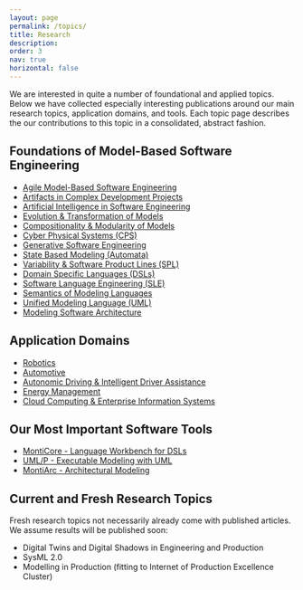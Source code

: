 ```yaml
---
layout: page
permalink: /topics/
title: Research
description: 
order: 3
nav: true
horizontal: false
---
```

We are interested in quite a number of foundational and applied topics. Below we have collected especially interesting publications around our main research topics, application domains, and tools. Each topic page describes the our contributions to this topic in a consolidated, abstract fashion.

## Foundations of Model-Based Software Engineering
- [Agile Model-Based Software Engineering](/topics/Agile-MBSE)
- [Artifacts in Complex Development Projects](/topics/Artifacts)
- [Artificial Intelligence in Software Engineering](/topics/Artificial-Intelligence-in-Software-Engineering)
- [Evolution & Transformation of Models](/topics/Evolution)
- [Compositionality & Modularity of Models](/topics/Compositionality)
- [Cyber Physical Systems (CPS)](/topics/Cyber-Physical-Systems)
- [Generative Software Engineering](/topics/Generative-SE)
- [State Based Modeling (Automata)](/topics/State-Based-Modeling)
- [Variability & Software Product Lines (SPL)](/topics/Variability)
- [Domain Specific Languages (DSLs)](/topics/Domain-Specific-Languages)
- [Software Language Engineering (SLE)](/topics/Language-Engineering)
- [Semantics of Modeling Languages](/topics/Semantics)
- [Unified Modeling Language (UML)](/topics/Unified-Modeling-Language)
- [Modeling Software Architecture](/topics/Software-Architecture)

## Application Domains
- [Robotics](/topics/Robotics)
- [Automotive](/topics/Automotive)
- [Autonomic Driving & Intelligent Driver Assistance](/topics/Autonomic-Driving)
- [Energy Management](/topics/Energy-Management)
- [Cloud Computing & Enterprise Information Systems](/topics/Cloud)

## Our Most Important Software Tools
- [MontiCore - Language Workbench for DSLs](/topics/MontiCore)
- [UML/P - Executable Modeling with UML](/topics/UML-P)
- [MontiArc - Architectural Modeling](/topics/Software-Architecture)

## Current and Fresh Research Topics
Fresh research topics not necessarily already come with published articles. We assume results will be published soon:
- Digital Twins and Digital Shadows in Engineering and Production
- SysML 2.0
- Modelling in Production (fitting to Internet of Production Excellence Cluster)